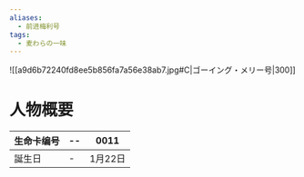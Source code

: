 ```yaml
---
aliases:
  - 前进梅利号
tags:
  - 麦わらの一味
---
```



![[a9d6b72240fd8ee5b856fa7a56e38ab7.jpg#C|ゴーイング・メリー号|300]]

# 人物概要

| 生命卡编号 | --  | 0011 |
| ----- | --- | ---- |
| 誕生日   | -   |  1月22日    |






